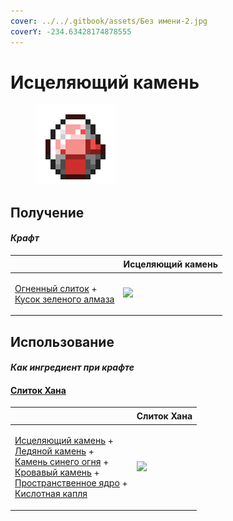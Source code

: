 ```yaml
---
cover: ../../.gitbook/assets/Без имени-2.jpg
coverY: -234.63428174878555
---
```


# Исцеляющий камень

<figure><img src="../../.gitbook/assets/healing_stone_128.png" alt=""><figcaption></figcaption></figure>

## Получение

#### _Крафт_

| ㅤ                                                                                                                     | Исцеляющий камень                             |
| --------------------------------------------------------------------------------------------------------------------- | --------------------------------------------- |
| <p><a href="fireite_ingot.md">Огненный слиток</a> +<br><a href="green_diamond_chunk.md">Кусок зеленого алмаза</a></p> | ![](../../.gitbook/assets/healing\_stone.png) |

## Использование

#### _Как ингредиент при крафте_

#### [Слиток Хана](red\_aurum\_ingot.md)

| ㅤ                                                                                                                                                                                                                                                                                                                   | Слиток Хана                                      |
| ------------------------------------------------------------------------------------------------------------------------------------------------------------------------------------------------------------------------------------------------------------------------------------------------------------------- | ------------------------------------------------ |
| <p><a href="healing_stone.md">Исцеляющий камень</a> +<br><a href="ice_stone.md">Ледяной камень</a> +<br><a href="bluefire_stone.md">Камень синего огня</a> +<br><a href="bloodgem.md">Кровавый камень</a> +<br><a href="spawner_seeker.md">Пространственное ядро</a> +<br><a href="acid.md">Кислотная капля</a></p> | ![](../../.gitbook/assets/red\_aurum\_ingot.png) |
